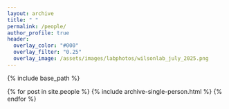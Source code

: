 ```yaml
---
layout: archive
title: " "
permalink: /people/
author_profile: true
header:
  overlay_color: "#000"
  overlay_filter: "0.25"
  overlay_image: /assets/images/labphotos/wilsonlab_july_2025.png
---
```


<style>
.page-title, .page-header h1 {
  display: none;
}
</style>

{% include base_path %}

{% for post in site.people %}
  {% include archive-single-person.html %}
{% endfor %}
